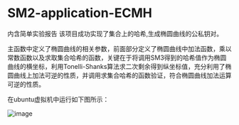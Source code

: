 # SM2-application-ECMH
内含简单实验报告
该项目成功实现了集合上的哈希,生成椭圆曲线的公私钥对。

主函数中定义了椭圆曲线的相关参数，前面部分定义了椭圆曲线中加法函数，乘以常数函数以及求取集合哈希的函数，关键在于将调用SM3得到的哈希值作为椭圆曲线的横坐标，利用Tonelli-Shanks算法求二次剩余得到纵坐标值，充分利用了椭圆曲线上加法可逆的性质，并调用求集合哈希的函数验证，符合椭圆曲线加法运算可逆的性质。


在ubuntu虚拟机中运行如下图所示：



![image](https://user-images.githubusercontent.com/75195549/180392780-ecf2fd9e-5482-487a-963d-9f44179284ad.png)




